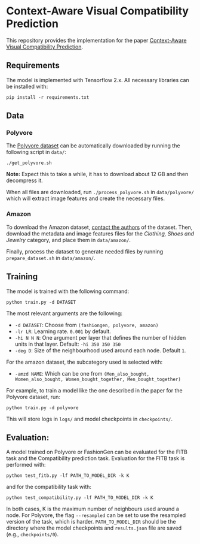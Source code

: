# Context-Aware Visual Compatibility Prediction

<!-- <div align="center"> -->
<!--   <img src="main_fig.png" width="400" /> -->
<!-- </div> -->

This repository provides the implementation for the paper [Context-Aware Visual Compatibility Prediction](https://arxiv.org/abs/1902.03646). 


## Requirements

The model is implemented with Tensorflow 2.x. All necessary libraries can be installed with:

    pip install -r requirements.txt

## Data

### Polyvore
The [Polyvore dataset](https://github.com/xthan/polyvore-dataset) can be automatically downloaded by running the following script in `data/`:

    ./get_polyvore.sh
    
**Note:** Expect this to take a while, it has to download about 12 GB and then decompress it.

When all files are downloaded, run `./process_polyvore.sh` in `data/polyvore/` which will extract image features and create the necessary files.

### Amazon
To download the Amazon dataset, [contact the authors](http://jmcauley.ucsd.edu/data/amazon/index.html) of the dataset. Then, download the metadata and image features files for the *Clothing, Shoes and Jewelry* category, and place them in `data/amazon/`.

Finally, process the dataset to generate needed files by running `prepare_dataset.sh` in `data/amazon/`.

## Training
The model is trained with the following command:

    python train.py -d DATASET

The most relevant arguments are the following:

 - `-d DATASET`: Choose from `(fashiongen, polyvore, amazon)`
 - `-lr LR`: Learning rate. `0.001` by  default.
 - `-hi N N N`: One argument per layer that defines the number of hidden units in that layer. Default: `-hi 350 350 350`
 - `-deg D`: Size of the neighbourhood used around each node. Default `1`.
 
 For the amazon dataset, the subcategory used is selected with:
 
 - `-amzd NAME`: Which can be one from `(Men_also_bought, Women_also_bought, Women_bought_together, Men_bought_together)`
 
 For example, to train a model like the one described in the paper for the Polyvore dataset, run:
 
    python train.py -d polyvore

This will store logs in `logs/` and model checkpoints in `checkpoints/`.

## Evaluation:
A model trained on Polyvore or FashionGen can be evaluated for the FITB task and the Compatibility prediction task.
Evaluation for the FITB task is performed with:

    python test_fitb.py -lf PATH_TO_MODEL_DIR -k K

and for the compatibility task with:

    python test_compatibility.py -lf PATH_TO_MODEL_DIR -k K

In both cases, K is the maximum number of neighbours used around a node. For Polyvore, the flag `--resampled` can be set to use the resampled version of the task, which is harder. `PATH_TO_MODEL_DIR` should be the directory where the model checkpoints and `results.json` file are saved (e.g., `checkpoints/0`).
